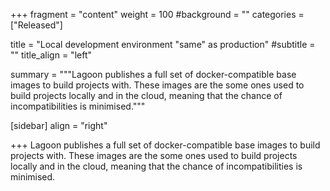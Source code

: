 +++
fragment = "content"
weight = 100
#background = ""
categories = ["Released"]

title = "Local development environment "same" as production"
#subtitle = ""
title_align = "left"

summary = """Lagoon publishes a full set of docker-compatible base images to build projects with.  These images are the some ones used to build projects locally and in the cloud, meaning that the chance of incompatibilities is minimised."""

[sidebar]
  align = "right"

+++
Lagoon publishes a full set of docker-compatible base images to build projects with.  These images are the some ones used to build projects locally and in the cloud, meaning that the chance of incompatibilities is minimised.
